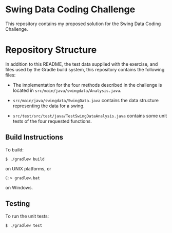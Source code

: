 Swing Data Coding Challenge
===========================

This repository contains my proposed solution for the Swing Data Coding
Challenge.


Repository Structure
====================

In addition to this README, the test data supplied with the exercise, and files
used by the Gradle build system, this repository contains the following files:

* The implementation for the four methods described in the challenge is located in
`src/main/java/swingdata/Analysis.java`.

* `src/main/java/swingdata/SwingData.java` contains the data structure
representing the data for a swing.

* `src/test/src/test/java/TestSwingDataAnalysis.java` contains some unit tests of
the four requested functions.


Build Instructions
------------------

To build:

    $ ./gradlew build

on UNIX platforms, or

    C:> gradlew.bat

on Windows.


Testing
-------

To run the unit tests:

    $ ./gradlew test
